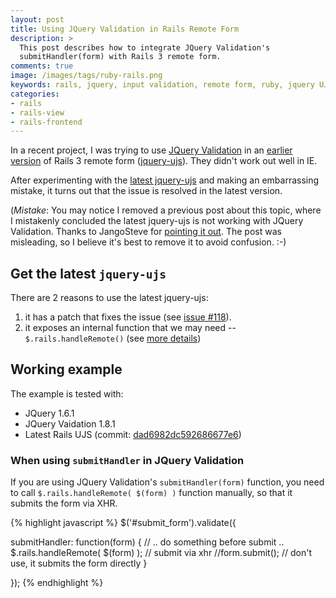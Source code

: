 ```yaml
---
layout: post
title: Using JQuery Validation in Rails Remote Form
description: >
  This post describes how to integrate JQuery Validation's 
  submitHandler(form) with Rails 3 remote form.
comments: true
image: /images/tags/ruby-rails.png
keywords: rails, jquery, input validation, remote form, ruby, jquery UJS.
categories: 
- rails
- rails-view
- rails-frontend
---
```


In a recent project, I was trying to use [JQuery Validation](http://bassistance.de/jquery-plugins/jquery-plugin-validation/) in an [earlier version](https://github.com/rails/jquery-ujs/blob/bb620a29199214b5c7a3a015372fda28b69c69a1/src/rails.js) of Rails 3 remote form ([jquery-ujs](https://github.com/rails/jquery-ujs)). They didn't work out well in IE.

After experimenting with the [latest jquery-ujs](https://github.com/rails/jquery-ujs/blob/dad6982dc592686677e6845e681233c40d2ead27/src/rails.js) and making an embarrassing mistake, it turns out that the issue is resolved in the latest version.

(*Mistake*: You may notice I removed a previous post about this topic, where I mistakenly concluded the latest jquery-ujs is not working with JQuery Validation. Thanks to JangoSteve for [pointing it out](https://github.com/rails/jquery-ujs/issues/165#comment_1228899). The post was misleading, so I believe it's best to remove it to avoid confusion. :-)


Get the latest `jquery-ujs`
---
There are 2 reasons to use the latest jquery-ujs:

1. it has a patch that fixes the issue (see [issue #118](https://github.com/rails/jquery-ujs/issues/118)).
2. it exposes an internal function that we may need -- `$.rails.handleRemote()` (see [more details](http://www.alfajango.com/blog/rails-jquery-ujs-now-interactive/))


Working example
--
The example is tested with:

- JQuery 1.6.1
- JQuery Vaidation 1.8.1
- Latest Rails UJS (commit: [dad6982dc592686677e6](https://github.com/rails/jquery-ujs/blob/dad6982dc592686677e6845e681233c40d2ead27/src/rails.js))

### When using `submitHandler` in JQuery Validation

If you are using JQuery Validation's `submitHandler(form)` function, you need to 
call `$.rails.handleRemote( $(form) )` function manually, so that it submits the form via XHR.

{% highlight javascript %}
$('#submit_form').validate({

  submitHandler: function(form) {
    // .. do something before submit ..
    $.rails.handleRemote( $(form) );  // submit via xhr
    //form.submit();                  // don't use, it submits the form directly
  }

});
{% endhighlight %}
